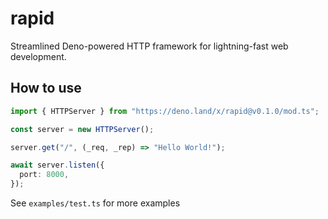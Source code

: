 # rapid
Streamlined Deno-powered HTTP framework for lightning-fast web development.

## How to use
```ts
import { HTTPServer } from "https://deno.land/x/rapid@v0.1.0/mod.ts";

const server = new HTTPServer();

server.get("/", (_req, _rep) => "Hello World!");

await server.listen({
  port: 8000,
});
```
See `examples/test.ts` for more examples

